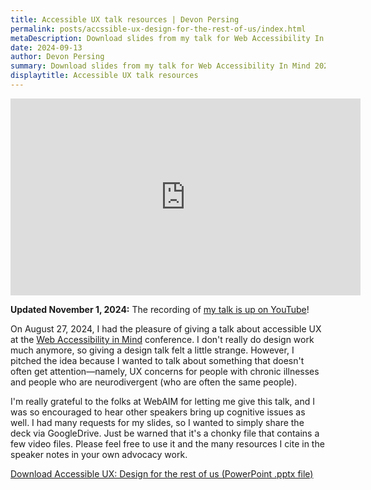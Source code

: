 ```yaml
---
title: Accessible UX talk resources | Devon Persing
permalink: posts/accssible-ux-design-for-the-rest-of-us/index.html
metaDescription: Download slides from my talk for Web Accessibility In Mind 2024.
date: 2024-09-13
author: Devon Persing
summary: Download slides from my talk for Web Accessibility In Mind 2024.
displaytitle: Accessible UX talk resources
---
```


<iframe width="560" height="315" src="https://www.youtube-nocookie.com/embed/15U3sZmXL4I?si=j17RGw4MFPagI3tQ" title="YouTube video player" frameborder="0" allow="accelerometer; autoplay; clipboard-write; encrypted-media; gyroscope; picture-in-picture; web-share" referrerpolicy="strict-origin-when-cross-origin" allowfullscreen></iframe>

**Updated November 1, 2024:** The recording of [my talk is up on YouTube](https://www.youtube.com/watch?v=15U3sZmXL4I)!

On August 27, 2024, I had the pleasure of giving a talk about accessible UX at the [Web Accessibility in Mind](https://conference.webaim.org/) conference. I don't really do design work much anymore, so giving a design talk felt a little strange. However, I pitched the idea because I wanted to talk about something that doesn't often get attention—namely, UX concerns for people with chronic illnesses and people who are neurodivergent (who are often the same people).

I'm really grateful to the folks at WebAIM for letting me give this talk, and I was so encouraged to hear other speakers bring up cognitive issues as well. I had many requests for my slides, so I wanted to simply share the deck via GoogleDrive. Just be warned that it's a chonky file that contains a few video files. Please feel free to use it and the many resources I cite in the speaker notes in your own advocacy work.

[Download Accessible UX: Design for the rest of us (PowerPoint .pptx file)](https://docs.google.com/presentation/d/1QKkydGCdw2AfBtrJfHdMHOW70p3JoLDu/edit?usp=drive_link&ouid=102987727517266691847&rtpof=true&sd=true)